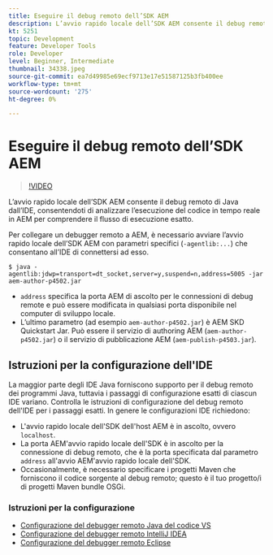 ```yaml
---
title: Eseguire il debug remoto dell’SDK AEM
description: L’avvio rapido locale dell’SDK AEM consente il debug remoto di Java dall’IDE, consentendoti di analizzare l’esecuzione del codice in tempo reale in AEM per comprendere il flusso di esecuzione esatto.
kt: 5251
topic: Development
feature: Developer Tools
role: Developer
level: Beginner, Intermediate
thumbnail: 34338.jpeg
source-git-commit: ea7d49985e69ecf9713e17e51587125b3fb400ee
workflow-type: tm+mt
source-wordcount: '275'
ht-degree: 0%

---
```



# Eseguire il debug remoto dell’SDK AEM

>[!VIDEO](https://video.tv.adobe.com/v/34338/?quality=12&learn=on)

L’avvio rapido locale dell’SDK AEM consente il debug remoto di Java dall’IDE, consentendoti di analizzare l’esecuzione del codice in tempo reale in AEM per comprendere il flusso di esecuzione esatto.

Per collegare un debugger remoto a AEM, è necessario avviare l’avvio rapido locale dell’SDK AEM con parametri specifici (`-agentlib:...`) che consentano all’IDE di connettersi ad esso.

```
$ java -agentlib:jdwp=transport=dt_socket,server=y,suspend=n,address=5005 -jar aem-author-p4502.jar   
```

+ `address` specifica la porta AEM di ascolto per le connessioni di debug remote e può essere modificata in qualsiasi porta disponibile nel computer di sviluppo locale.
+ L’ultimo parametro (ad esempio `aem-author-p4502.jar`) è AEM SKD Quickstart Jar. Può essere il servizio di authoring AEM (`aem-author-p4502.jar`) o il servizio di pubblicazione AEM (`aem-publish-p4503.jar`).

## Istruzioni per la configurazione dell&#39;IDE

La maggior parte degli IDE Java forniscono supporto per il debug remoto dei programmi Java, tuttavia i passaggi di configurazione esatti di ciascun IDE variano. Controlla le istruzioni di configurazione del debug remoto dell&#39;IDE per i passaggi esatti. In genere le configurazioni IDE richiedono:

+ L&#39;avvio rapido locale dell&#39;SDK dell&#39;host AEM è in ascolto, ovvero `localhost`.
+ La porta AEM&#39;avvio rapido locale dell&#39;SDK è in ascolto per la connessione di debug remoto, che è la porta specificata dal parametro `address` all&#39;avvio AEM&#39;avvio rapido locale dell&#39;SDK.
+ Occasionalmente, è necessario specificare i progetti Maven che forniscono il codice sorgente al debug remoto; questo è il tuo progetto/i di progetti Maven bundle OSGi.

### Istruzioni per la configurazione

+ [Configurazione del debugger remoto Java del codice VS](https://code.visualstudio.com/docs/java/java-debugging)
+ [Configurazione del debugger remoto IntelliJ IDEA](https://www.jetbrains.com/help/idea/tutorial-remote-debug.html)
+ [Configurazione del debugger remoto Eclipse](https://javapapers.com/core-java/java-remote-debug-with-eclipse/)
